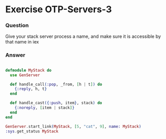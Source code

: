 Exercise OTP-Servers-3
======================

### Question

Give your stack server process a name, and make sure it is accessible by that name in iex


### Answer

``` elixir

defmodule MyStack do
  use GenServer

  def handle_call(:pop, _from, [h | t]) do
    {:reply, h, t}
  end

  def handle_cast({:push, item}, stack) do
    {:noreply, [item | stack]}
  end
end

GenServer.start_link(MyStack, [5, "cat", 9], name: MyStack)
:sys.get_status MyStack

```
